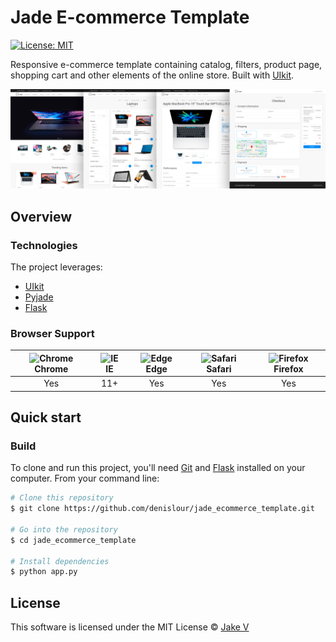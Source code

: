 # Jade E-commerce Template
[![License: MIT](https://img.shields.io/badge/license-MIT-blue.svg)](https://github.com/denislour/jade_ecommerce_template/blob/master/LICENSE)

Responsive e-commerce template containing catalog, filters, product page, shopping cart and other elements of the online store. Built with [UIkit](https://getuikit.com).


[![Computer store e-commerce template](https://raw.githubusercontent.com/denislour/jade_ecommerce_template/master/static/images/preview.png "Computer store e-commerce template")](https://raw.githubusercontent.com/denislour/jade_ecommerce_template/master/static/images/preview.png  "Computer store e-commerce template")

## Overview

### Technologies

The project leverages:

- [UIkit](https://github.com/uikit/uikit)
- [Pyjade](https://github.com/syrusakbary/pyjade)
- [Flask](https://github.com/pallets/flask)

### Browser Support
| <img src="https://user-images.githubusercontent.com/1215767/34348387-a2e64588-ea4d-11e7-8267-a43365103afe.png" alt="Chrome" width="16px" height="16px" /> Chrome | <img src="https://user-images.githubusercontent.com/1215767/34348590-250b3ca2-ea4f-11e7-9efb-da953359321f.png" alt="IE" width="16px" height="16px" /> IE | <img src="https://user-images.githubusercontent.com/1215767/34348380-93e77ae8-ea4d-11e7-8696-9a989ddbbbf5.png" alt="Edge" width="16px" height="16px" /> Edge | <img src="https://user-images.githubusercontent.com/1215767/34348394-a981f892-ea4d-11e7-9156-d128d58386b9.png" alt="Safari" width="16px" height="16px" /> Safari | <img src="https://user-images.githubusercontent.com/1215767/34348383-9e7ed492-ea4d-11e7-910c-03b39d52f496.png" alt="Firefox" width="16px" height="16px" /> Firefox |
| :---------: | :---------: | :---------: | :---------: | :---------: |
| Yes | 11+ | Yes | Yes | Yes |

## Quick start

### Build

To clone and run this project, you'll need [Git](https://git-scm.com) and [Flask](https://flask.palletsprojects.com/en/1.1.x/) installed on your computer. From your command line:

```bash
# Clone this repository
$ git clone https://github.com/denislour/jade_ecommerce_template.git

# Go into the repository
$ cd jade_ecommerce_template 

# Install dependencies
$ python app.py
```

## License

This software is licensed under the MIT License © [Jake V](https://github.com/denislour)
